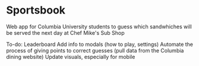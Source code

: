 # Sportsbook

Web app for Columbia University students to guess which sandwhiches will be served the next day at Chef Mike's Sub Shop

To-do:
Leaderboard
Add info to modals (how to play, settings)
Automate the process of giving points to correct guesses (pull data from the Columbia dining website)
Update visuals, especially for mobile
